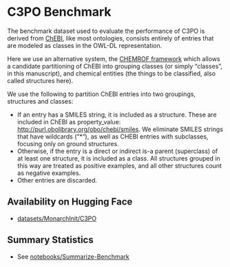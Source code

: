 # C3PO Benchmark

The benchmark dataset used to evaluate the performance of C3PO is
derived from [ChEBI](http://obofoundry.org/ontology/chebi), like most
ontologies, consists entirely of entries that are modeled as classes
in the OWL-DL representation.

Here we use an alternative system, the [CHEMROF
framework](https://w3id.org/chemrof/) which allows a candidate
partitioning of ChEBI into grouping classes (or simply “classes”, in
this manuscript), and chemical entities (the things to be classified,
also called structures here).

We use the following to partition ChEBI entries into two groupings, structures and classes:

 * If an entry has a SMILES string, it is included as a structure. These are included in ChEBI as property_value: http://purl.obolibrary.org/obo/chebi/smiles. We eliminate SMILES strings that have wildcards (“*”), as well as CHEBI entries with subclasses, focusing only on ground structures.
 * Otherwise, if the entry is a direct or indirect is-a parent (superclass) of at least one structure, it is included as a class. All structures grouped in this way are treated as positive examples, and all other structures count as negative examples.
 * Other entries are discarded.

## Availability on Hugging Face

* [datasets/MonarchInit/C3PO](https://huggingface.co/datasets/MonarchInit/C3PO)

## Summary Statistics

* See [notebooks/Summarize-Benchmark](notebooks/Summarize-Benchmark.ipynb)
